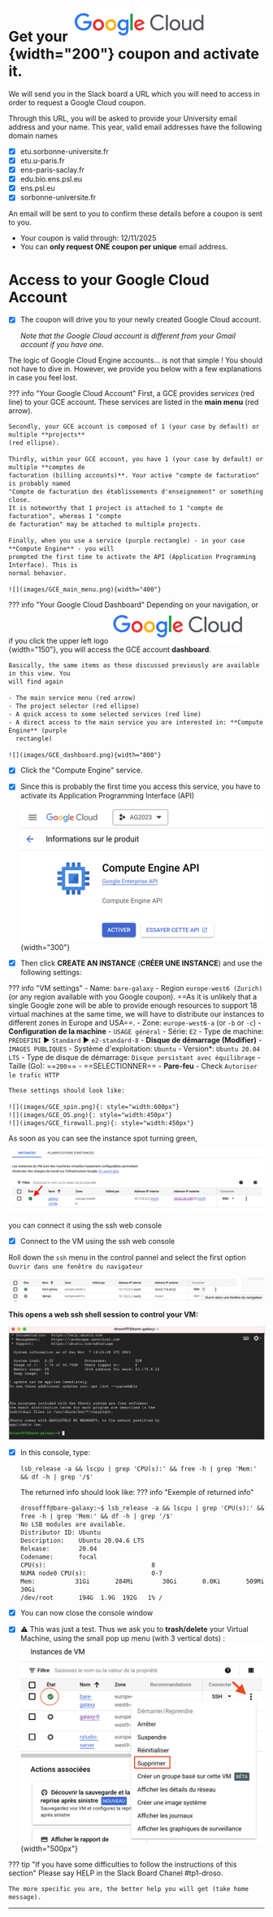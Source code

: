 # Get your ![googleCloud logo](images/googlecloud.png){width="200"} coupon and activate it.
We will send you in the Slack board a URL which you will need to access in order to request
a Google Cloud coupon.

Through this URL, you will be asked to provide your University email address and your name.
This year, valid email addresses have the following domain names

- [x] etu.sorbonne-universite.fr
- [x] etu.u-paris.fr
- [x] ens-paris-saclay.fr
- [x] edu.bio.ens.psl.eu
- [x] ens.psl.eu
- [x] sorbonne-universite.fr

An email
will be sent to you to confirm these details before a coupon is sent to you.

- Your coupon is valid through: 12/11/2025
- You can **only request ONE coupon per unique** email address.

# Access to your Google Cloud Account

- [x] The coupon will drive you to your newly created Google Cloud account.
    
    *Note that the Google Cloud account is different from your Gmail account if you have one.*

The logic of Google Cloud Engine accounts... is not that simple ! You should not have to
dive in. However, we provide you below with a few explanations in case you feel lost.

??? info "Your Google Cloud Account"
    First, a GCE provides *services* (red line) to your GCE account. These services are
    listed in the  **main menu** (red arrow).
    
    Secondly, your GCE account is composed of 1 (your case by default) or multiple **projects**
    (red ellipse).
    
    Thirdly, within your GCE account, you have 1 (your case by default) or multiple **comptes de
    facturation (billing accounts)**. Your active "compte de facturation" is probably named
    "Compte de facturation des établissements d'enseignement" or something close.
    It is noteworthy that 1 project is attached to 1 "compte de facturation", whereas 1 "compte
    de facturation" may be attached to multiple projects.
    
    Finally, when you use a service (purple rectangle) - in your case **Compute Engine** - you will
    prompted the first time to activate the API (Application Programming Interface). This is
    normal behavior.
    
    ![](images/GCE_main_menu.png){width="400"}

??? info "Your Google Cloud Dashboard"
    Depending on your navigation, or if you click the upper left logo
    ![](images/googlecloud.png){width="150"}, you will access the GCE account **dashboard**.
    
    Basically, the same items as those discussed previously are available in this view. You
    will find again
    
    - The main service menu (red arrow)
    - The project selector (red ellipse)
    - A quick access to some selected services (red line)
    - A direct access to the main service you are interested in: **Compute Engine** (purple
      rectangle)
    
    ![](images/GCE_dashboard.png){width="800"}

- [x] Click the "Compute Engine" service.
- [x] Since this is probably the first time you access this service, you have to activate its
    Application Programming Interface (API)
    
    ![](images/Google_Engine_API.png){width="300"}

- [x] Then click **CREATE AN INSTANCE** (**CRÉER UNE INSTANCE**)
    and use the following settings:

??? info "VM settings"
    - Name: `bare-galaxy`
    - Region `europe-west6 (Zurich)` (or any region available with you Google coupon). ==As
    it is unlikely that a single Google zone will be able to provide enough resources
    to support 18 virtual machines at the same time, we will have to
    distribute our instances to different zones in Europe and USA==.
    - Zone: `europe-west6-a` (or `-b` or `-c`)
    - **Configuration de la machine**
        - `USAGE général`
        - Série: `E2`
        - Type de machine: `PRÉDEFINI` :arrow_forward: `Standard` :arrow_forward: `e2-standard-8`
    - **Disque de démarrage (Modifier)**
        - `IMAGES PUBLIQUES`
        - Système d'exploitation: `Ubuntu`
        - Version*: `Ubuntu 20.04 LTS`
        - Type de disque de démarrage: `Disque persistant avec équilibrage`
        - Taille (Go): ==`200`==
        - ==SELECTIONNER==
    - **Pare-feu**
        - Check `Autoriser le trafic HTTP`
    
    These settings should look like:
    
    ![](images/GCE_spin.png){: style="width:600px"}
    ![](images/GCE_OS.png){: style="width:450px"}
    ![](images/GCE_firewall.png){: style="width:450px"}

As soon as you can see the instance spot turning green,

![running instance](images/instance_check.png)

you can connect it using the ssh web console

- [x] Connect to the VM using the ssh web console

Roll down the `ssh` menu in the control pannel and select the first option
`Ouvrir dans une fenêtre du navigateur`

![Select ssh session in browser](images/select_ssh.png)
    
**This opens a web ssh shell session to control your VM:**

![](images/web_ssh_console.png)

- [x] In this console, type:
    ```
    lsb_release -a && lscpu | grep 'CPU(s):' && free -h | grep 'Mem:' && df -h | grep '/$'
    ```

    The returned info should look like:
??? info "Exemple of returned info"
    ```
    drosofff@bare-galaxy:~$ lsb_release -a && lscpu | grep 'CPU(s):' && free -h | grep 'Mem:' && df -h | grep '/$'
    No LSB modules are available.
    Distributor ID: Ubuntu
    Description:    Ubuntu 20.04.6 LTS
    Release:        20.04
    Codename:       focal
    CPU(s):                             8
    NUMA node0 CPU(s):                  0-7
    Mem:           31Gi       284Mi        30Gi       0.0Ki       509Mi        30Gi
    /dev/root       194G  1.9G  192G   1% /
    ```

- [x] You can now close the console window
- [x] :warning: This was just a test. Thus we ask you to **trash/delete** your
      Virtual Machine, using the small pop up menu (with 3 vertical dots) : 
    ![](images/stop_vm.png){width="500px"}

??? tip "If you have some difficulties to follow the instructions of this section"
    Please say HELP in the Slack Board Chanel #tp1-droso.
    
    The more specific you are, the better help you will get (take home message).
---
